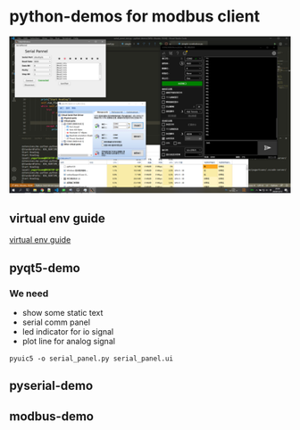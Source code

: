 # python-demos for modbus client

![ScreenShot](./pyqt5-demo/ScreenShot.png)

## virtual env guide

[virtual env guide](https://www.cnblogs.com/freely/p/8022923.html)

## pyqt5-demo

### We need

* show some static text
* serial comm panel
* led indicator for io signal
* plot line for analog signal

```
pyuic5 -o serial_panel.py serial_panel.ui
```

## pyserial-demo


## modbus-demo


